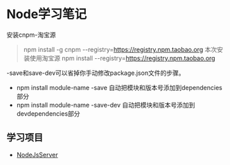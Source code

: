 # Node学习笔记

安装cnpm-淘宝源
> npm install -g cnpm --registry=https://registry.npm.taobao.org
本次安装使用淘宝源
> npm install --registry=https://registry.npm.taobao.org

-save和save-dev可以省掉你手动修改package.json文件的步骤。
- npm install module-name -save 自动把模块和版本号添加到dependencies部分
- npm install module-name -save-dev 自动把模块和版本号添加到devdependencies部分


## 学习项目
- [NodeJsServer](https://github.com/guanghuili/NodeJsServer)